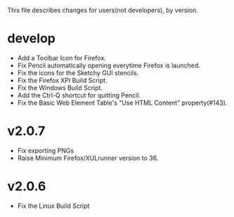 This file describes changes for users(not developers), by version.

# develop

* Add a Toolbar Icon for Firefox.
* Fix Pencil automatically opening everytime Firefox is launched.
* Fix the icons for the Sketchy GUI stencils.
* Fix the Firefox XPI Build Script.
* Fix the Windows Build Script.
* Add the Ctrl-Q shortcut for quitting Pencil.
* Fix the Basic Web Element Table's "Use HTML Content" property(#143).


# v2.0.7

* Fix exporting PNGs
* Raise Minimum Firefox/XULrunner version to 36.


# v2.0.6

* Fix the Linux Build Script
